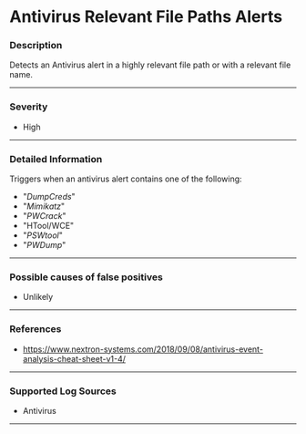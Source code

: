 # Antivirus Relevant File Paths Alerts
### Description

Detects an Antivirus alert in a highly relevant file path or with a relevant file name.

-------------------
### Severity

- High

-------------------

### Detailed Information

Triggers when an antivirus alert contains one of the following:

  - "*DumpCreds*"
  - "*Mimikatz*"
  - "*PWCrack*"
  - "HTool/WCE"
  - "*PSWtool*"
  - "*PWDump*"

-------------------

### Possible causes of false positives

- Unlikely

-------------------
### References

- https://www.nextron-systems.com/2018/09/08/antivirus-event-analysis-cheat-sheet-v1-4/

-------------------
### Supported Log Sources

- Antivirus

-------------------
